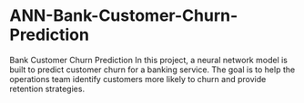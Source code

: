 # ANN-Bank-Customer-Churn-Prediction
Bank Customer Churn Prediction In this project, a neural network model is built to predict customer churn for a banking service. The goal is to help the operations team identify customers more likely to churn and provide retention strategies.
